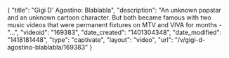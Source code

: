 {
    "title": "Gigi D' Agostino: Blablabla",
    "description": "An unknown popstar and an unknown cartoon character. But both became famous with two music videos that were permanent fixtures on MTV and VIVA for months - \"...",
    "videoid": "169383",
    "date_created": "1401304348",
    "date_modified": "1418181448",
    "type": "captivate",
    "layout": "video",
    "url": "\/v\/gigi-d-agostino-blablabla\/169383"
}